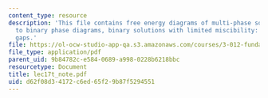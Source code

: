 ```yaml
---
content_type: resource
description: 'This file contains free energy diagrams of multi-phase solutions1, introduction
  to binary phase diagrams, binary solutions with limited miscibility: miscibility
  gaps.'
file: https://ol-ocw-studio-app-qa.s3.amazonaws.com/courses/3-012-fundamentals-of-materials-science-fall-2005/d62f08d34172c6ed65f29b87f5294551_lec17t_note.pdf
file_type: application/pdf
parent_uid: 9b84782c-e584-0689-a998-0228b6218bbc
resourcetype: Document
title: lec17t_note.pdf
uid: d62f08d3-4172-c6ed-65f2-9b87f5294551
---
```

